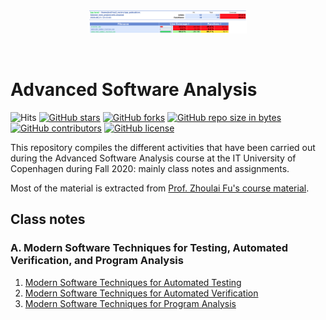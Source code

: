 <br>
<p align="center">
<img src="cover.png" width=50%>
</p>
<br>

# Advanced Software Analysis
![Hits](https://hitcounter.pythonanywhere.com/count/tag.svg?url=https%3A%2F%2Fgithub.com%2FJnxF%2Fadvanced-software-analysis)
[![GitHub stars](https://img.shields.io/github/stars/JnxF/advanced-software-analysis.svg)](https://GitHub.com/JnxF/advanced-software-analysis/stargazers/)
[![GitHub forks](https://img.shields.io/github/forks/JnxF/advanced-software-analysis.svg)](https://GitHub.com/JnxF/advanced-software-analysis/network/)
[![GitHub repo size in bytes](https://img.shields.io/github/repo-size/JnxF/advanced-software-analysis.svg)](https://github.com/JnxF/advanced-software-analysis)
[![GitHub contributors](https://img.shields.io/github/contributors/JnxF/advanced-software-analysis.svg)](https://GitHub.com/JnxF/advanced-software-analysis/graphs/contributors/)
[![GitHub license](http://img.shields.io/github/license/JnxF/advanced-software-analysis)](https://github.com/JnxF/advanced-software-analysis/blob/master/LICENSE)

This repository compiles the different activities that have been carried out during the Advanced Software Analysis course at the IT University of Copenhagen during Fall 2020: mainly class notes and assignments.

Most of the material is extracted from [Prof. Zhoulai Fu's course material](https://github.com/zhoulaifu/20_teaching_asa).

## Class notes
###  A. Modern Software Techniques for Testing, Automated Verification, and Program Analysis

1. [Modern Software Techniques for Automated Testing](A_software_testing_verification_analysis/01_testing)
2. [Modern Software Techniques for Automated Verification](A_software_testing_verification_analysis/02_verification)
3. [Modern Software Techniques for Program Analysis](A_software_testing_verification_analysis/03_analysis)
